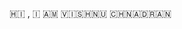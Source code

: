 🇭‌🇮‌ , 🇮‌ 🇦‌🇲‌ 🇻‌🇮‌🇸‌🇭‌🇳‌🇺‌ 🇨‌🇭‌🇳‌🇦‌🇩‌🇷‌🇦‌🇳‌‌

<!--
**VishAstra/VishAstra** is a ✨ _special_ ✨ repository because its `README.md` (this file) appears on your GitHub profile.

Here are some ideas to get you started:

- 🔭 I’m currently working on ...
- 🌱 I’m currently learning ...
- 👯 I’m looking to collaborate on ...
- 🤔 I’m looking for help with ...
- 💬 Ask me about ...
- 📫 How to reach me: ...
- 😄 Pronouns: ...
- ⚡ Fun fact: ...
-->
